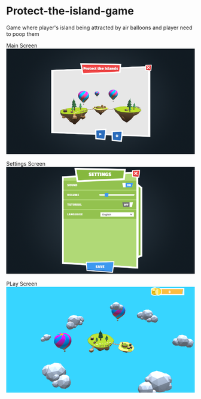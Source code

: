 # Protect-the-island-game
Game where player's island being attracted by air balloons and player need  to poop them

Main Screen
![alt tag](https://github.com/jviaches/Protect-the-island-game/blob/master/images/main_window.PNG)

Settings Screen
![alt tag](https://github.com/jviaches/Protect-the-island-game/blob/master/images/settings_window.PNG)

PLay Screen
![alt tag](https://github.com/jviaches/Protect-the-island-game/blob/master/images/play_mode.PNG)
